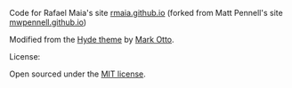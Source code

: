 
Code for Rafael Maia's site [rmaia.github.io](https://rmaia.github.io)
(forked from Matt Pennell's site [mwpennell.github.io](https://rmaia.github.io))

Modified from the [Hyde theme](https://github.com/poole/poole) by [Mark Otto](https://github.com/mdo).

License:

Open sourced under the [MIT license](LICENSE.md).